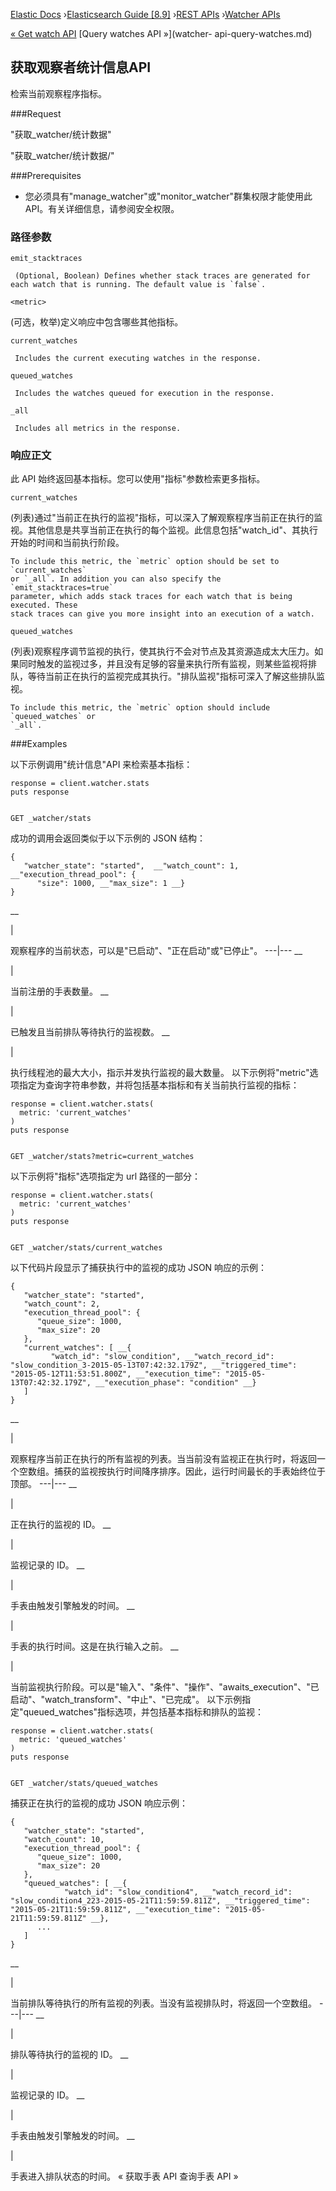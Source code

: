 

[Elastic Docs](/guide/) ›[Elasticsearch Guide [8.9]](index.md) ›[REST
APIs](rest-apis.md) ›[Watcher APIs](watcher-api.md)

[« Get watch API](watcher-api-get-watch.md) [Query watches API »](watcher-
api-query-watches.md)

## 获取观察者统计信息API

检索当前观察程序指标。

###Request

"获取_watcher/统计数据"

"获取_watcher/统计数据/<metric>"

###Prerequisites

* 您必须具有"manage_watcher"或"monitor_watcher"群集权限才能使用此 API。有关详细信息，请参阅安全权限。

### 路径参数

`emit_stacktraces`

     (Optional, Boolean) Defines whether stack traces are generated for each watch that is running. The default value is `false`. 
`<metric>`

    

(可选，枚举)定义响应中包含哪些其他指标。

`current_watches`

     Includes the current executing watches in the response. 
`queued_watches`

     Includes the watches queued for execution in the response. 
`_all`

     Includes all metrics in the response. 

### 响应正文

此 API 始终返回基本指标。您可以使用"指标"参数检索更多指标。

`current_watches`

    

(列表)通过"当前正在执行的监视"指标，可以深入了解观察程序当前正在执行的监视。其他信息是共享当前正在执行的每个监视。此信息包括"watch_id"、其执行开始的时间和当前执行阶段。

    
    
    To include this metric, the `metric` option should be set to `current_watches`
    or `_all`. In addition you can also specify the `emit_stacktraces=true`
    parameter, which adds stack traces for each watch that is being executed. These
    stack traces can give you more insight into an execution of a watch.

`queued_watches`

    

(列表)观察程序调节监视的执行，使其执行不会对节点及其资源造成太大压力。如果同时触发的监视过多，并且没有足够的容量来执行所有监视，则某些监视将排队，等待当前正在执行的监视完成其执行。"排队监视"指标可深入了解这些排队监视。

    
    
    To include this metric, the `metric` option should include `queued_watches` or
    `_all`.

###Examples

以下示例调用"统计信息"API 来检索基本指标：

    
    
    response = client.watcher.stats
    puts response
    
    
    GET _watcher/stats

成功的调用会返回类似于以下示例的 JSON 结构：

    
    
    {
       "watcher_state": "started",  __"watch_count": 1, __"execution_thread_pool": {
          "size": 1000, __"max_size": 1 __}
    }

__

|

观察程序的当前状态，可以是"已启动"、"正在启动"或"已停止"。   ---|---    __

|

当前注册的手表数量。   __

|

已触发且当前排队等待执行的监视数。   __

|

执行线程池的最大大小，指示并发执行监视的最大数量。   以下示例将"metric"选项指定为查询字符串参数，并将包括基本指标和有关当前执行监视的指标：

    
    
    response = client.watcher.stats(
      metric: 'current_watches'
    )
    puts response
    
    
    GET _watcher/stats?metric=current_watches

以下示例将"指标"选项指定为 url 路径的一部分：

    
    
    response = client.watcher.stats(
      metric: 'current_watches'
    )
    puts response
    
    
    GET _watcher/stats/current_watches

以下代码片段显示了捕获执行中的监视的成功 JSON 响应的示例：

    
    
    {
       "watcher_state": "started",
       "watch_count": 2,
       "execution_thread_pool": {
          "queue_size": 1000,
          "max_size": 20
       },
       "current_watches": [ __{
             "watch_id": "slow_condition", __"watch_record_id": "slow_condition_3-2015-05-13T07:42:32.179Z", __"triggered_time": "2015-05-12T11:53:51.800Z", __"execution_time": "2015-05-13T07:42:32.179Z", __"execution_phase": "condition" __}
       ]
    }

__

|

观察程序当前正在执行的所有监视的列表。当当前没有监视正在执行时，将返回一个空数组。捕获的监视按执行时间降序排序。因此，运行时间最长的手表始终位于顶部。   ---|---    __

|

正在执行的监视的 ID。   __

|

监视记录的 ID。   __

|

手表由触发引擎触发的时间。   __

|

手表的执行时间。这是在执行输入之前。   __

|

当前监视执行阶段。可以是"输入"、"条件"、"操作"、"awaits_execution"、"已启动"、"watch_transform"、"中止"、"已完成"。   以下示例指定"queued_watches"指标选项，并包括基本指标和排队的监视：

    
    
    response = client.watcher.stats(
      metric: 'queued_watches'
    )
    puts response
    
    
    GET _watcher/stats/queued_watches

捕获正在执行的监视的成功 JSON 响应示例：

    
    
    {
       "watcher_state": "started",
       "watch_count": 10,
       "execution_thread_pool": {
          "queue_size": 1000,
          "max_size": 20
       },
       "queued_watches": [ __{
                "watch_id": "slow_condition4", __"watch_record_id": "slow_condition4_223-2015-05-21T11:59:59.811Z", __"triggered_time": "2015-05-21T11:59:59.811Z", __"execution_time": "2015-05-21T11:59:59.811Z" __},
          ...
       ]
    }

__

|

当前排队等待执行的所有监视的列表。当没有监视排队时，将返回一个空数组。   ---|---    __

|

排队等待执行的监视的 ID。   __

|

监视记录的 ID。   __

|

手表由触发引擎触发的时间。   __

|

手表进入排队状态的时间。   « 获取手表 API 查询手表 API »